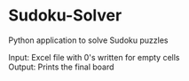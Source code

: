 # Sudoku-Solver
Python application to solve Sudoku puzzles

Input: Excel file with 0's written for empty cells </br>
Output: Prints the final board